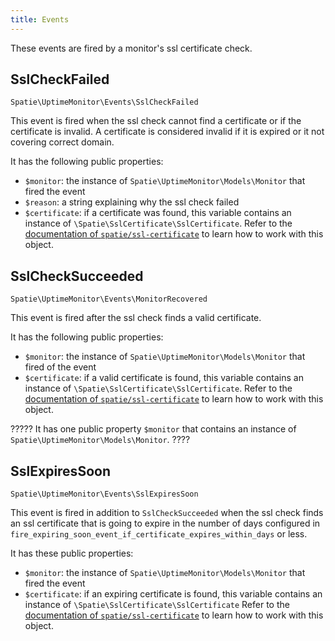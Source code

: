 ```yaml
---
title: Events
---
```


These events are fired by a monitor's ssl certificate check.

## SslCheckFailed

`Spatie\UptimeMonitor\Events\SslCheckFailed`

This event is fired when the ssl check cannot find a certificate or if the certificate is invalid. A certificate is considered invalid if it is expired or it not covering correct domain.

It has the following public properties:

- `$monitor`: the instance of `Spatie\UptimeMonitor\Models\Monitor` that fired the event
- `$reason`: a string explaining why the ssl check failed
- `$certificate`: if a certificate was found, this variable contains an instance of `\Spatie\SslCertificate\SslCertificate`. Refer to the [documentation of `spatie/ssl-certificate`](https://github.com/spatie/ssl-certificate) to learn how to work with this object. 

## SslCheckSucceeded

`Spatie\UptimeMonitor\Events\MonitorRecovered`

This event is fired after the ssl check finds a valid certificate.

It has the following public properties:

- `$monitor`: the instance of `Spatie\UptimeMonitor\Models\Monitor` that fired of the event
- `$certificate`: if a valid certificate is found, this variable contains an instance of `\Spatie\SslCertificate\SslCertificate`. Refer to the [documentation of `spatie/ssl-certificate`](https://github.com/spatie/ssl-certificate) to learn how to work with this object. 

????? It has one public property `$monitor` that contains an instance of `Spatie\UptimeMonitor\Models\Monitor`. ????

## SslExpiresSoon

`Spatie\UptimeMonitor\Events\SslExpiresSoon`

This event is fired in addition to `SslCheckSucceeded` when the ssl check finds an ssl certificate that is going to expire in the number of days configured in `fire_expiring_soon_event_if_certificate_expires_within_days` or less.

It has these public properties:

- `$monitor`: the instance of `Spatie\UptimeMonitor\Models\Monitor` that fired the event
- `$certificate`: if an expiring certificate is found, this variable contains an instance of `\Spatie\SslCertificate\SslCertificate` Refer to the [documentation of `spatie/ssl-certificate`](https://github.com/spatie/ssl-certificate) to learn how to work with this object. 
